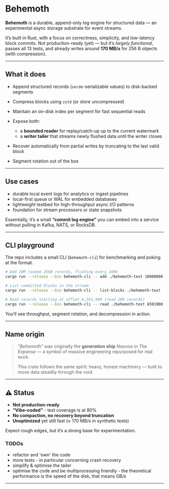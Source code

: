 # Behemoth

**Behemoth** is a durable, append-only log engine for structured data — an experimental async storage substrate for event streams.

It’s built in Rust, with a focus on correctness, simplicity, and low-latency block commits.
Not production-ready (yet) — but it’s *largely functional*, passes all 13 tests, and already writes around **170 MB/s** for 256 B objects (with compression).

---

## What it does

* Append structured records (`serde`-serializable values) to disk-backed segments
* Compress blocks using `zstd` (or store uncompressed)
* Maintain an on-disk index per segment for fast sequential reads
* Expose both:

    * a **bounded reader** for replay/catch-up up to the current watermark
    * a **writer tailer** that streams newly flushed data until the writer closes
* Recover automatically from partial writes by truncating to the last valid block
* Segment rotation out of the box

---

## Use cases

* durable local event logs for analytics or ingest pipelines
* local-first queue or WAL for embedded databases
* lightweight testbed for high-throughput async I/O patterns
* foundation for stream processors or state snapshots

Essentially, it’s a small **“commit log engine”** you can embed into a service without pulling in Kafka, NATS, or RocksDB.

---

## CLI playground

The repo includes a small CLI (`behemoth-cli`) for benchmarking and poking at the format.

```bash
# Add 10M random 256B records, flushing every 100k
cargo run --release --bin behemoth-cli -- add ./behemoth-test 10000000 100000

# List committed blocks in the stream
cargo run --release --bin behemoth-cli -- list-blocks ./behemoth-test

# Read records starting at offset 6,591,900 (read 200 records)
cargo run --release --bin behemoth-cli -- read ./behemoth-test 6591900 200
```

You’ll see throughput, segment rotation, and decompression in action.

---

## Name origin

> *“Behemoth”* was originally the **generation ship** *Nauvoo* in *The Expanse* —
> a symbol of massive engineering repurposed for real work.
>
> This crate follows the same spirit: heavy, honest machinery —
> built to move data steadily through the void.

---

## ⚠️ Status

* **Not production-ready**
* **“Vibe-coded”** - test coverage is at 80%
* **No compaction, no recovery beyond truncation**
* **Unoptimized** yet still fast (≈ 170 MB/s in synthetic tests)

Expect rough edges, but it’s a strong base for experimentation.

### TODOs

* refactor and 'own' the code
* more tests - in particular concerning crash recovery
* simplify & optimise the tailer
* optimise the code and be multiprocessing friendly - the theoretical performance is the speed of the disk, that means GB/s

---

